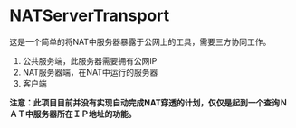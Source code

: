 # NATServerTransport

这是一个简单的将NAT中服务器暴露于公网上的工具，需要三方协同工作。

1.  公共服务端，此服务器需要拥有公网IP
2.  NAT服务器端，在NAT中运行的服务器
3.  客户端

**注意：此项目目前并没有实现自动完成NAT穿透的计划，仅仅是起到一个查询ＮＡＴ中服务器所在ＩＰ地址的功能。**

